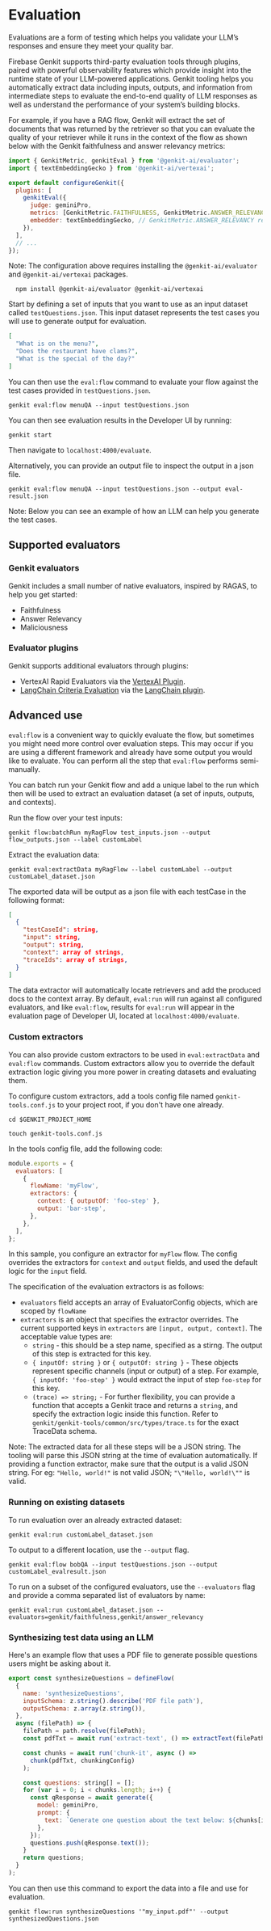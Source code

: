 # Evaluation

Evaluations are a form of testing which helps you validate your LLM’s responses and ensure they meet your quality bar.

Firebase Genkit supports third-party evaluation tools through plugins, paired with powerful observability features which provide insight into the runtime state
of your LLM-powered applications. Genkit tooling helps you automatically extract data including inputs, outputs, and information from intermediate steps to evaluate the end-to-end quality of LLM responses as well as understand the performance of your system’s building blocks.

For example, if you have a RAG flow, Genkit will extract the set
of documents that was returned by the retriever so that you can evaluate the
quality of your retriever while it runs in the context of the flow as shown below with the Genkit faithfulness and answer relevancy metrics:

```js
import { GenkitMetric, genkitEval } from '@genkit-ai/evaluator';
import { textEmbeddingGecko } from '@genkit-ai/vertexai';

export default configureGenkit({
  plugins: [
    genkitEval({
      judge: geminiPro,
      metrics: [GenkitMetric.FAITHFULNESS, GenkitMetric.ANSWER_RELEVANCY],
      embedder: textEmbeddingGecko, // GenkitMetric.ANSWER_RELEVANCY requires an embedder
    }),
  ],
  // ...
});
```

Note: The configuration above requires installing the `@genkit-ai/evaluator` and `@genkit-ai/vertexai` packages.

```posix-terminal
  npm install @genkit-ai/evaluator @genkit-ai/vertexai
```

Start by defining a set of inputs that you want to use as an input dataset called `testQuestions.json`. This input dataset represents the test cases you will use to generate output for evaluation.

```json
[
  "What is on the menu?",
  "Does the restaurant have clams?",
  "What is the special of the day?"
]
```

You can then use the `eval:flow` command to evaluate your flow against the test
cases provided in `testQuestions.json`.

```posix-terminal
genkit eval:flow menuQA --input testQuestions.json
```

You can then see evaluation results in the Developer UI by running:

```posix-terminal
genkit start
```

Then navigate to `localhost:4000/evaluate`.

Alternatively, you can provide an output file to inspect the output in a json file.

```posix-terminal
genkit eval:flow menuQA --input testQuestions.json --output eval-result.json
```

Note: Below you can see an example of how an LLM can help you generate the test
cases.

## Supported evaluators

### Genkit evaluators

Genkit includes a small number of native evaluators, inspired by RAGAS, to help you get started:

- Faithfulness
- Answer Relevancy
- Maliciousness

### Evaluator plugins

Genkit supports additional evaluators through plugins:

- VertexAI Rapid Evaluators via the [VertexAI Plugin](plugins/vertex-ai#evaluation).
- [LangChain Criteria Evaluation](https://python.langchain.com/docs/guides/productionization/evaluation/string/criteria_eval_chain/) via the [LangChain plugin](plugins/langchain.md).

## Advanced use

`eval:flow` is a convenient way to quickly evaluate the flow, but sometimes you
might need more control over evaluation steps. This may occur if you are using a different
framework and already have some output you would like to evaluate. You can perform all
the step that `eval:flow` performs semi-manually.

You can batch run your Genkit flow and add a unique label to the run which
then will be used to extract an evaluation dataset (a set of inputs, outputs, and contexts).

Run the flow over your test inputs:

```posix-terminal
genkit flow:batchRun myRagFlow test_inputs.json --output flow_outputs.json --label customLabel
```

Extract the evaluation data:

```posix-terminal
genkit eval:extractData myRagFlow --label customLabel --output customLabel_dataset.json
```

The exported data will be output as a json file with each testCase in the following format:

```json
[
  {
    "testCaseId": string,
    "input": string,
    "output": string,
    "context": array of strings,
    "traceIds": array of strings,
  }
]
```

The data extractor will automatically locate retrievers and add the produced docs to the context array. By default, `eval:run` will run against all configured evaluators, and like `eval:flow`, results for `eval:run` will appear in the evaluation page of Developer UI, located at `localhost:4000/evaluate`.

### Custom extractors

You can also provide custom extractors to be used in `eval:extractData` and `eval:flow` commands. Custom extractors allow you to override the default extraction logic giving you more power in creating datasets and evaluating them.

To configure custom extractors, add a tools config file named `genkit-tools.conf.js` to your project root, if you don't have one already.

```posix-terminal
cd $GENKIT_PROJECT_HOME

touch genkit-tools.conf.js
```

In the tools config file, add the following code:

```js
module.exports = {
  evaluators: [
    {
      flowName: 'myFlow',
      extractors: {
        context: { outputOf: 'foo-step' },
        output: 'bar-step',
      },
    },
  ],
};
```

In this sample, you configure an extractor for `myFlow` flow. The config overrides the extractors for `context` and `output` fields, and used the default logic for the `input` field.

The specification of the evaluation extractors is as follows:

- `evaluators` field accepts an array of EvaluatorConfig objects, which are scoped by `flowName`
- `extractors` is an object that specifies the extractor overrides. The current supported keys in `extractors` are `[input, output, context]`. The acceptable value types are:
  - `string` - this should be a step name, specified as a stirng. The output of this step is extracted for this key.
  - `{ inputOf: string }` or `{ outputOf: string }` - These objects represent specific channels (input or output) of a step. For example, `{ inputOf: 'foo-step' }` would extract the input of step `foo-step` for this key.
  - `(trace) => string;` - For further flexibility, you can provide a function that accepts a Genkit trace and returns a `string`, and specify the extraction logic inside this function. Refer to `genkit/genkit-tools/common/src/types/trace.ts` for the exact TraceData schema.

Note: The extracted data for all these steps will be a JSON string. The tooling will parse this JSON string at the time of evaluation automatically. If providing a function extractor, make sure that the output is a valid JSON string. For eg: `"Hello, world!"` is not valid JSON; `"\"Hello, world!\""` is valid.

### Running on existing datasets

To run evaluation over an already extracted dataset:

```posix-terminal
genkit eval:run customLabel_dataset.json
```

To output to a different location, use the `--output` flag.

```posix-terminal
genkit eval:flow bobQA --input testQuestions.json --output customLabel_evalresult.json
```

To run on a subset of the configured evaluators, use the `--evaluators` flag and provide a comma separated list of evaluators by name:

```posix-terminal
genkit eval:run customLabel_dataset.json --evaluators=genkit/faithfulness,genkit/answer_relevancy
```

### Synthesizing test data using an LLM

Here's an example flow that uses a PDF file to generate possible questions
users might be asking about it.

```js
export const synthesizeQuestions = defineFlow(
  {
    name: 'synthesizeQuestions',
    inputSchema: z.string().describe('PDF file path'),
    outputSchema: z.array(z.string()),
  },
  async (filePath) => {
    filePath = path.resolve(filePath);
    const pdfTxt = await run('extract-text', () => extractText(filePath));

    const chunks = await run('chunk-it', async () =>
      chunk(pdfTxt, chunkingConfig)
    );

    const questions: string[] = [];
    for (var i = 0; i < chunks.length; i++) {
      const qResponse = await generate({
        model: geminiPro,
        prompt: {
          text: `Generate one question about the text below: ${chunks[i]}`,
        },
      });
      questions.push(qResponse.text());
    }
    return questions;
  }
);
```

You can then use this command to export the data into a file and use for
evaluation.

```posix-terminal
genkit flow:run synthesizeQuestions '"my_input.pdf"' --output synthesizedQuestions.json
```
